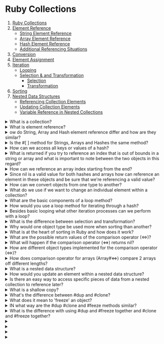 # Ruby Collections #

1. [Ruby Collections]()
2. [Element Reference]()
    - [String Element Reference]()
    - [Array Element Reference]()
    - [Hash Element Reference]()
    - [Additional Referencing Situations]()
3. [Conversion]()
4. [Element Assignment]()
5. [Iteration]()
    - [Looping]()
    - [Selection & and Transformation]()
      - [Selection]()
      - [Transformation]()
6. [Sorting]()
7. [Nested Data Structures]()
    - [Referencing Collection Elements]()
    - [Updating Collection Elements]()
    - [Variable Reference in Nested Collections]()


<details>
  <summary>What is a collection?</summary>

  
</details>
<details>
  <summary>What is element reference?</summary>

  
</details>
<details>
  <summary>ow do String, Array and Hash element reference differ and how are they similar?</summary>

  
</details>
<details>
  <summary>Is the #[ ] method for Strings, Arrays and Hashes the same method? </summary>

  
</details>
<details>
  <summary>How can we access all keys or values of a hash?</summary>

  
</details>
<details>
  <summary>What is returned if you try to reference an index that is out of bounds in a string or array and what is important to note between the two objects in this regard?</summary>

  
</details>
<details>
  <summary>How can we reference an array index starting from the end?</summary>

  
</details>
<details>
  <summary>Since nil is a valid value for both hashes and arrays how can reference an element in these objects and be sure that we're referencing a valid value?</summary>

  
</details>
<details>
  <summary>How can we convert objects from one type to another?</summary>

  
</details>
<details>
  <summary>What do we use if we want to change an individual element within a collection?</summary>

  
</details>
<details>
  <summary>What are the basic components of a loop method?</summary>

  
</details>
<details>
  <summary>How would you use a loop method for iterating through a hash?</summary>

  
</details>
<details>
  <summary>Besides basic looping what other iteration processes can we perform with a loop?</summary>

  
</details>
<details>
  <summary>What is the difference between selection and transformation? </summary>

  
</details>
<details>
  <summary>Why would one object type be used more when sorting than another?</summary>

  
</details>
<details>
  <summary>What is at the heart of sorting in Ruby and how does it work?</summary>

  
</details>
<details>
  <summary>What are the possible return values of the comparison operator (<=>)?</summary>

  
</details>
<details>
  <summary>What will happen if the comparison operator (<=>) returns nil?</summary>

  
</details>
<details>
  <summary>How are different object types implemented for the comparison operator (<=>)?</summary>

  
</details>

<details>
  <summary>How does comparison operator for arrays (Array#<=>) compare 2 arrays off different lengths?</summary>

  
</details>
<details>
  <summary>What is a nested data structure?</summary>

  
</details>
<details>
  <summary>How would you update an element within a nested data structure?</summary>

  
</details>
<details>
  <summary>Is there an easy way to access specific pieces of data from a nested collection to reference later?</summary>

  
</details>
<details>
  <summary>What is a shallow copy?</summary>

  
</details>
<details>
  <summary>What's the difference between #dup and #clone?</summary>

  
</details>
<details>
  <summary>What does it mean to 'freeze' an object?</summary>

  
</details>
<details>
  <summary>IN what way are the #dup #clone and #feeze methods similar?</summary>

  
</details>
<details>
  <summary>What is the difference with using #dup and #freeze together and #clone and #freeze together?</summary>

  
</details>
<details>
  <summary></summary>

  
</details>
<details>
  <summary></summary>

  
</details>
<details>
  <summary></summary>

  
</details>
<details>
  <summary></summary>

  
</details>